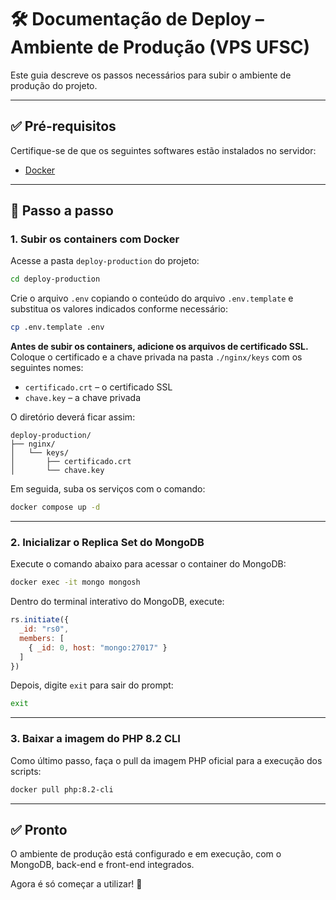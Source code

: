 # 🛠️ Documentação de Deploy – Ambiente de Produção (VPS UFSC)

Este guia descreve os passos necessários para subir o ambiente de produção do projeto.

---

## ✅ Pré-requisitos

Certifique-se de que os seguintes softwares estão instalados no servidor:

- [Docker](https://www.docker.com/)

---

## 🚀 Passo a passo

### 1. Subir os containers com Docker

Acesse a pasta `deploy-production` do projeto:

```bash
cd deploy-production
```

Crie o arquivo `.env` copiando o conteúdo do arquivo `.env.template` e substitua os valores indicados conforme necessário:

```bash
cp .env.template .env
```

**Antes de subir os containers, adicione os arquivos de certificado SSL.**  
Coloque o certificado e a chave privada na pasta `./nginx/keys` com os seguintes nomes:

- `certificado.crt` – o certificado SSL  
- `chave.key` – a chave privada

O diretório deverá ficar assim:

```
deploy-production/
├── nginx/
│   └── keys/
│       ├── certificado.crt
│       └── chave.key
```

Em seguida, suba os serviços com o comando:

```bash
docker compose up -d
```

---

### 2. Inicializar o Replica Set do MongoDB

Execute o comando abaixo para acessar o container do MongoDB:

```bash
docker exec -it mongo mongosh
```

Dentro do terminal interativo do MongoDB, execute:

```js
rs.initiate({
  _id: "rs0",
  members: [
    { _id: 0, host: "mongo:27017" }
  ]
})
```

Depois, digite `exit` para sair do prompt:

```bash
exit
```

---

### 3. Baixar a imagem do PHP 8.2 CLI

Como último passo, faça o pull da imagem PHP oficial para a execução dos scripts:

```bash
docker pull php:8.2-cli
```

---

## ✅ Pronto

O ambiente de produção está configurado e em execução, com o MongoDB, back-end e front-end integrados.

Agora é só começar a utilizar! 🚀
